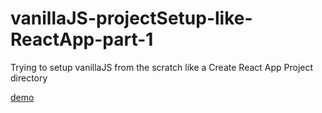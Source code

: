 # vanillaJS-projectSetup-like-ReactApp-part-1

Trying to setup vanillaJS from the scratch like a Create React App Project directory

[demo](https://alidhuniya.github.io/vanillaJS-projectSetup-like-ReactApp-part-1/public/)
